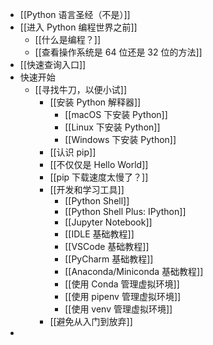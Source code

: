 - [[Python 语言圣经（不是）]]
- [[进入 Python 编程世界之前]]
	- [[什么是编程？]]
	- [[查看操作系统是 64 位还是 32 位的方法]]
- [[快速查询入口]]
- 快速开始
	- [[寻找牛刀，以便小试]]
		- [[安装 Python 解释器]]
			- [[macOS 下安装 Python]]
			- [[Linux 下安装 Python]]
			- [[Windows 下安装 Python]]
		- [[认识 pip]]
		- [[不仅仅是 Hello World]]
		- [[pip 下载速度太慢了？]]
		- [[开发和学习工具]]
			- [[Python Shell]]
			- [[Python Shell Plus: IPython]]
			- [[Jupyter Notebook]]
			- [[IDLE 基础教程]]
			- [[VSCode 基础教程]]
			- [[PyCharm 基础教程]]
			- [[Anaconda/Miniconda 基础教程]]
			- [[使用 Conda 管理虚拟环境]]
			- [[使用 pipenv 管理虚拟环境]]
			- [[使用 venv 管理虚拟环境]]
		- [[避免从入门到放弃]]
-
